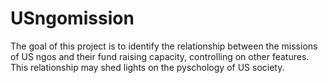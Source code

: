 # USngomission
The goal of this project is to identify the relationship between the missions of US ngos and their fund raising capacity, controlling on other features. This relationship may shed lights on the pyschology of US society.
